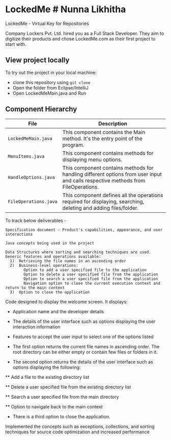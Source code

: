 # LockedMe # Nunna Likhitha
LockedMe - Virtual Key for Repositories

Company Lockers Pvt. Ltd. hired you as a Full Stack Developer. They aim to digitize their products and chose LockedMe.com as their first project to start with.  

## View project locally

To try out the project in your local machine:

* clone this repository using `git clone `
* Open the folder from Eclipse/IntelliJ 
* Open LockedMeMain.java and Run


## Component Hierarchy

| File    |  Description           |
|-----------------|-------------------         |
| `LockedMeMain.java` | This component contains the Main method. It's the entry point of the program. |
| `MenuItems.java` | This component contains methods for displaying menu options. |
| `HandleOptions.java` | This component contains methods for handling different options from user input and calls respective methods from FileOperations. |
| `FileOperations.java` | This component defines all the operations required for displaying, searching, deleting and adding files/folder.|



To track below deliverables - 

    Specification document - Product's capabilities, appearance, and user interactions

    Java concepts being used in the project 

    Data Structures where sorting and searching techniques are used. 
    Generic features and operations available: 
      1)  Retrieving the file names in an ascending order
      2)  Business-level operations:
            Option to add a user specified file to the application
            Option to delete a user specified file from the application
            Option to search a user specified file from the application
            Navigation option to close the current execution context and return to the main context
      3)  Option to close the application

Code designed to display the welcome screen. It displays:

* Application name and the developer details 

* The details of the user interface such as options displaying the user interaction information 

* Features to accept the user input to select one of the options listed 

* The first option returns the current file names in ascending order. The root directory can be either empty or contain few files or folders in it.

* The second option returns the details of the user interface such as options displaying the following:

** Add a file to the existing directory list

** Delete a user specified file from the existing directory list

** Search a user specified file from the main directory


** Option to navigate back to the main context

* There is a third option to close the application.

Implemented the concepts such as exceptions, collections, and sorting techniques for source code optimization and increased performance 